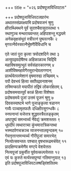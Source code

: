 +++
title = "०२६ प्रदोषपूजाविधिपटलः"

+++
प्रदोषपूजाविधिपटलप्रारंभः    
अथातस्संप्रवक्ष्यामि प्रदोषयजनं श्रुणु  
क्षीराब्धिमथने पूर्वं सुराश्चैवासुरास्तथा  १  
स्थाणुञ्च मन्थराख्यन्तत् अहिपाशन्तु मद्ध्यमे  
अनेकवृक्षसंभूतं स्त्रीरत्नं पुष्परत्नकैः २  
मृगरत्नैर्वस्त्ररत्नैर्भूषणैर्विविधानि च  

एते जातं पुरा कृत्वा त्रयोदशदिने तथा  ३  
अत्युपद्रवदोषैश्च अहिकाळञ्च चिद्दिवि  
महाविषसमुत्भूतं सर्वसंहारकारणम्  ४  
आशीविषमहावेगैरसुरान्देवतागणान्  
प्रार्त्थयेत्परमेशानं वृषमारुह्य तच्छिवम्  ५  
पपौ देवभयं हित्वा सर्वोपद्रवनाशनम्  
तस्मिन्काले मयापीतं तद्विषं लोकरक्षितम्  ६  
प्रदोषसमयात्पूर्वं काळं हित्वा विशेषतः  
प्रदोषसमये पूजां उत्तमं पूजनं श्रुणु  ७  
दिवसस्याष्टमे भागे पूजाङ्कृत्वा षडानन  
गव्यैः पञ्चामृतफलैः दधिक्षीरसुगन्धकैः  ८  
स्नपनान्तं यजेत्तत्र शुद्धवस्त्रैरलङ्कृतम्  
अष्टपुष्पं समभ्यर्च्य नैवेद्यं क्रमशस्ततः  ९  
धूपदीपं त्वथारात्र्या कुंभमारात्रिकन्तथा  
भस्मदर्पणचक्रञ्च व्यजनन्तालवृन्दकम्  १०  
गेयनृत्तान्तमभ्यर्च्य गौरीपूजां समारभेत्  
नित्योत्सवन्ततः पश्चात् वृषभारूढमर्चयेत्  ११  
प्रादक्षिण्यक्रमेणैव मण्टपे वेशयेत्ततः  
नित्यपूजां प्रकुर्वीत पूर्ववत्कल्पयेत्ततः  १२  
एवं यः कुरुते मर्त्यस्सपुण्यां गतिमाप्नुयात्  १३  
इति प्रदोषपूजाविधिपटलष्षड्विंशतितमः  
